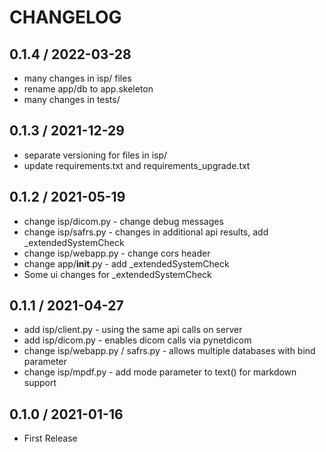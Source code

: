 # CHANGELOG

## 0.1.4 / 2022-03-28
- many changes in isp/ files
- rename app/db to app.skeleton
- many changes in tests/

## 0.1.3 / 2021-12-29
- separate versioning for files in isp/ 
- update requirements.txt and requirements_upgrade.txt

## 0.1.2 / 2021-05-19
- change isp/dicom.py - change debug messages
- change isp/safrs.py - changes in additional api results, add _extendedSystemCheck
- change isp/webapp.py - change cors header
- change app/__init__.py - add _extendedSystemCheck
- Some ui changes for _extendedSystemCheck

## 0.1.1 / 2021-04-27
- add isp/client.py - using the same api calls on server
- add isp/dicom.py - enables dicom calls via pynetdicom 
- change isp/webapp.py / safrs.py - allows multiple databases with bind parameter
- change isp/mpdf.py - add mode parameter to text() for markdown support

## 0.1.0 / 2021-01-16
- First Release
